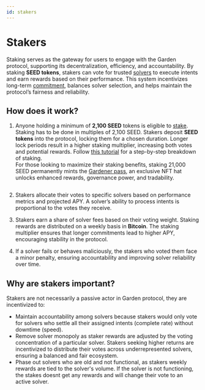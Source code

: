 ```yaml
---
id: stakers
---
```


# Stakers

Staking serves as the gateway for users to engage with the Garden protocol, supporting its decentralization, efficiency, and accountability. By staking **SEED tokens**, stakers can vote for trusted [solvers](Solvers.md) to execute intents and earn rewards based on their performance. This system incentivizes long-term [commitment](https://dune.com/garden_finance/gardenfinance#stake-your-seed), balances solver selection, and helps maintain the protocol’s fairness and reliability.

## How does it work?

1. Anyone holding a minimum of **2,100 SEED** tokens is eligible to [stake](https://app.garden.finance/stake/). Staking has to be done in multiples of 2,100 SEED. Stakers deposit **SEED tokens** into the protocol, locking them for a chosen duration. Longer lock periods result in a higher staking multiplier, increasing both votes and potential rewards. Follow [this tutorial](../../basics/guides/stake/StakeSEED.md) for a step-by-step breakdown of staking.  
For those looking to maximize their staking benefits, staking 21,000 SEED permanently mints the [Gardener pass](../../governance/GardenerPass.md), an exclusive NFT hat unlocks enhanced rewards, governance power, and tradability.

<figure><img src="/assets/staking.png" alt=""/><figcaption></figcaption></figure>

2. Stakers allocate their votes to specific solvers based on performance metrics and projected APY. A solver’s ability to process intents is proportional to the votes they receive.

3. Stakers earn a share of solver fees based on their voting weight. Staking rewards are distributed on a weekly basis in **Bitcoin**. The staking multiplier ensures that longer commitments lead to higher APY, encouraging stability in the protocol.

4. If a solver fails or behaves maliciously, the stakers who voted them face a minor penalty, ensuring accountability and improving solver reliability over time.

## Why are stakers important?

Stakers are not necessarily a passive actor in Garden protocol, they are incentivized to:

* Maintain accountability among solvers because stakers would only vote for solvers who settle all their assigned intents (complete rate) without downtime (speed).
* Remove solver monopoly as staker rewards are adjusted by the voting concentration of a particular solver. Stakers seeking higher returns are incentivized to distribute their votes across underrepresented solvers, ensuring a balanced and fair ecosystem.
* Phase out solvers who are old and not functional, as stakers weekly rewards are tied to the solver's volume. If the solver is not functioning, the stakes doesnt get any rewards and will change their vote to an active solver.
